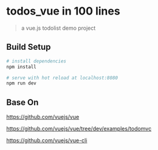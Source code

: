# todos_vue in 100 lines

> a vue.js todolist demo project

## Build Setup

``` bash
# install dependencies
npm install

# serve with hot reload at localhost:8080
npm run dev

```
## Base On
https://github.com/vuejs/vue

https://github.com/vuejs/vue/tree/dev/examples/todomvc

https://github.com/vuejs/vue-cli
